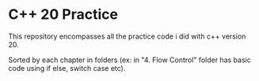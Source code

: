 
# C++ 20 Practice

This repository encompasses all the practice code i did with c++ version 20.

Sorted by each chapter in folders (ex: in "4. Flow Control" folder has basic code  using if else, switch case etc).

